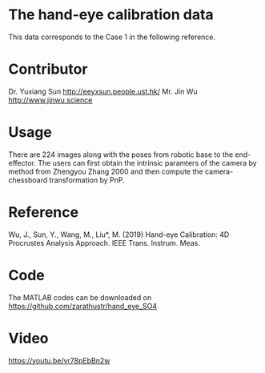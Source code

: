 # The hand-eye calibration data
This data corresponds to the Case 1 in the following reference.

# Contributor
Dr. Yuxiang Sun http://eeyxsun.people.ust.hk/
Mr. Jin Wu http://www.jinwu.science

# Usage
There are 224 images along with the poses from robotic base to the end-effector. The users can first obtain the intrinsic paramters of the camera by method from Zhengyou Zhang 2000 and then compute the camera-chessboard transformation by PnP.

# Reference
Wu, J., Sun, Y., Wang, M., Liu*, M. (2019) 
         Hand-eye Calibration: 4D Procrustes Analysis Approach.
         IEEE Trans. Instrum. Meas.
         
# Code
The MATLAB codes can be downloaded on https://github.com/zarathustr/hand_eye_SO4

# Video
https://youtu.be/vr78pEbBn2w
